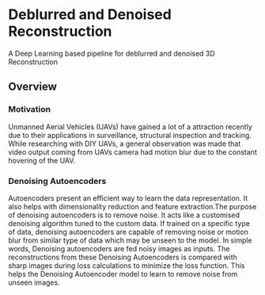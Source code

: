 # Deblurred and Denoised Reconstruction

A Deep Learning based pipeline for deblurred and denoised 3D Reconstruction

## Overview
### Motivation
Unmanned Aerial Vehicles (UAVs) have gained a lot of a attraction recently due to their applications in surveillance, structural inspection and tracking. While researching with DIY UAVs, a general observation was made that video output coming from UAVs camera had motion blur due to the constant hovering of the UAV. 
### Denoising Autoencoders
Autoencoders present an efficient way to learn the data representation. It also helps with dimensionality reduction and feature extraction.The purpose of denoising autoencoders is to remove noise. It acts like a customised denoising algorithm tuned to the custom data. 
If trained on a specific type of data, denoising autoencoders are capable of removing noise or motion blur from similar type of data which may be unseen to the model. In simple words, Denoising autoencoders are fed noisy images as inputs. The reconstructions from these Denoising Autoencoders is compared with sharp images during loss calculations to minimize the loss function. This helps the Denoising Autoencoder model to learn to remove noise from unseen images.

